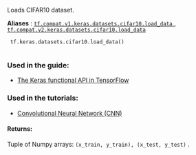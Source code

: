 Loads CIFAR10 dataset.

**Aliases** : [ `tf.compat.v1.keras.datasets.cifar10.load_data` ](/api_docs/python/tf/keras/datasets/cifar10/load_data), [ `tf.compat.v2.keras.datasets.cifar10.load_data` ](/api_docs/python/tf/keras/datasets/cifar10/load_data)

```
 tf.keras.datasets.cifar10.load_data()
 
```

### Used in the guide:
- [The Keras functional API in TensorFlow](https://tensorflow.google.cn/guide/keras/functional)


### Used in the tutorials:
- [Convolutional Neural Network (CNN)](https://tensorflow.google.cn/tutorials/images/cnn)


#### Returns:
Tuple of Numpy arrays:  `(x_train, y_train), (x_test, y_test)` .

